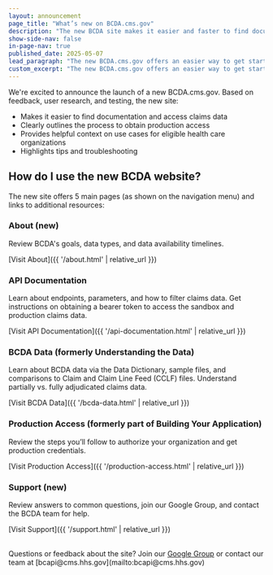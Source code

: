 ```yaml
---
layout: announcement
page_title: "What’s new on BCDA.cms.gov"
description: "The new BCDA site makes it easier and faster to find documentation, learn how to get production credentials, explore use cases, and get tips and troubleshooting."
show-side-nav: false
in-page-nav: true
published_date: 2025-05-07
lead_paragraph: "The new BCDA.cms.gov offers an easier way to get started with Beneficiary Claims Data API (BCDA). "
custom_excerpt: "The new BCDA.cms.gov offers an easier way to get started with Beneficiary Claims Data API (BCDA). "
---
```


We're excited to announce the launch of a new BCDA.cms.gov. Based on feedback, user research, and testing, the new site:

- Makes it easier to find documentation and access claims data
- Clearly outlines the process to obtain production access
- Provides helpful context on use cases for eligible health care organizations
- Highlights tips and troubleshooting 

## How do I use the new BCDA website?

The new site offers 5 main pages (as shown on the navigation menu) and links to additional resources:

### About (new)

Review BCDA's goals, data types, and data availability timelines.

[Visit About]({{ '/about.html' | relative_url }})

### API Documentation

Learn about endpoints, parameters, and how to filter claims data. Get instructions on obtaining a bearer token to access the sandbox and production claims data.


[Visit API Documentation]({{ '/api-documentation.html' | relative_url }})

### BCDA Data (formerly Understanding the Data)

Learn about BCDA data via the Data Dictionary, sample files, and comparisons to Claim and Claim Line Feed (CCLF) files. Understand partially vs. fully adjudicated claims data.

[Visit BCDA Data]({{ '/bcda-data.html' | relative_url }})

### Production Access (formerly part of Building Your Application)

Review the steps you’ll follow to authorize your organization and get production credentials.

[Visit Production Access]({{ '/production-access.html' | relative_url }})

### Support (new)

Review answers to common questions, join our Google Group, and contact the BCDA team for help.

[Visit Support]({{ '/support.html' | relative_url }})

<br>
Questions or feedback about the site? Join our <a href="https://groups.google.com/g/bc-api" target="_blank" rel="noopener noreferrer">Google Group</a> or contact our team at [bcapi@cms.hhs.gov](mailto:bcapi@cms.hhs.gov)
